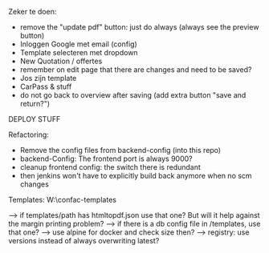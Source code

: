 Zeker te doen:
- remove the "update pdf" button: just do always (always see the preview button)
- Inloggen Google met email (config)
- Template selecteren met dropdown
- New Quotation / offertes
- remember on edit page that there are changes and need to be saved?
- Jos zijn template
- CarPass & stuff
- do not go back to overview after saving (add extra button "save and return?")

DEPLOY STUFF


Refactoring:  
- Remove the config files from backend-config (into this repo)
- backend-Config: The frontend port is always 9000?
- cleanup frontend config: the switch there is redundant
- then jenkins won't have to explicitly build back anymore when no scm changes


Templates: W:\confac-templates  

--> if templates/path has htmltopdf.json use that one? But will it help against the margin printing problem?
--> if there is a db config file in /templates, use that one?
--> use alpine for docker and check size then?
--> registry: use versions instead of always overwriting latest?


